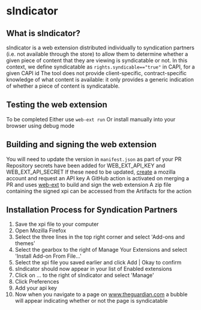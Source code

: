 # sIndicator
## What is sIndicator?
sIndicator is a web extension distributed individually to syndication partners (i.e. not available through the store) to allow them to determine whether a given piece of content that they are viewing is syndicatable or not.
In this context, we define syndicatable as
`rights.syndicable=="true"`
in CAPI, for a given CAPI id
The tool does not provide client-specific, contract-specific knowledge of what content is available: it only provides a generic indication of whether a piece of content is syndicatable.

## Testing the web extension
To be completed
Either use `web-ext run`
Or install manually into your browser using debug mode

## Building and signing the web extension
You will need to update the version in `manifest.json` as part of your PR
Repository secrets have been added for WEB_EXT_API_KEY and WEB_EXT_API_SECRET
If these need to be updated, [create](https://accounts.firefox.com/) a mozilla account and request an API key
A GitHub action is activated on merging a PR and uses [web-ext](https://github.com/mozilla/web-ext) to build and sign the web extension
A zip file containing the signed xpi can be accessed from the Artifacts for the action


## Installation Process for Syndication Partners
1. Save the xpi file to your computer
2. Open Mozilla Firefox
3. Select the three lines in the top right corner and select 'Add-ons and themes'
4. Select the gearbox to the right of Manage Your Extensions and select 'Install Add-on From File...'
5. Select the xpi file you saved earlier and click Add | Okay to confirm
6. sIndicator should now appear in your list of Enabled extensions
7. Click on ... to the right of sIndicator and select 'Manage'
8. Click Preferences
9. Add your api key
10. Now when you navigate to a page on www.theguardian.com a bubble will appear indicating whether or not the page is syndicatable

